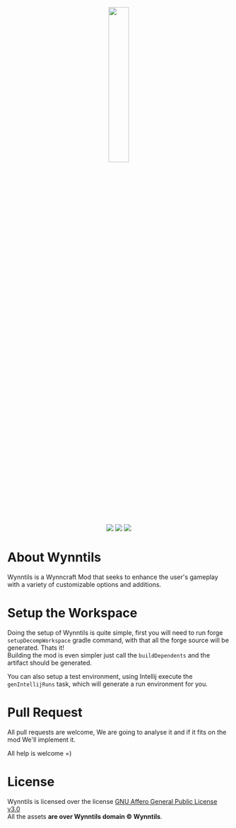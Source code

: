 <p align="center">
<img src="http://dl.heyzeer0.cf/Wynntils/wynntils logo - w paintstroke.png" width=30%>
<br>
<a href="https://discord.gg/ve49m9J"><img src="https://discordapp.com/api/guilds/394189072635133952/widget.png"></a>
<a href="http://ci.heyzeer0.cf/job/Wynntils/"><img src="http://ci.heyzeer0.cf/buildStatus/icon?job=Wynntils"></a>
<a href="https://github.com/Wynntils/Wynntils/blob/master/LICENSE"><img src="https://img.shields.io/badge/license-AGLP%203.0-green.svg"></a>
</p>

About Wynntils
========
Wynntils is a Wynncraft Mod that seeks to enhance the user's gameplay with a variety of customizable options and additions.

Setup the Workspace
========
Doing the setup of Wynntils is quite simple, first you will need to run forge ``setupDecompWorkspace`` gradle command, with that all the forge source will be generated. Thats it!
<br> Building the mod is even simpler just call the ``buildDependents`` and the artifact should be generated.

You can also setup a test environment, using Intellij execute the ``genIntellijRuns`` task, which will generate a run environment for you.
 
Pull Request
========

All pull requests are welcome, We are going to analyse it and if it fits on the mod We'll implement it.

All help is welcome =)

License
========

Wynntils is licensed over the license [GNU Affero General Public License v3.0](https://github.com/Wynntils/Wynntils/blob/master/LICENSE)<br>
All the assets **are over Wynntils domain © Wynntils**.